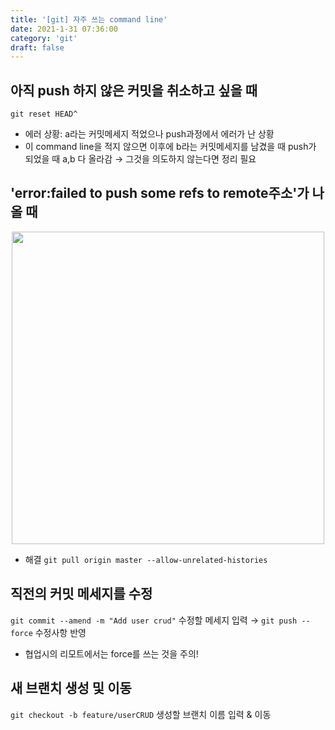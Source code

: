 ```yaml
---
title: '[git] 자주 쓰는 command line'
date: 2021-1-31 07:36:00
category: 'git'
draft: false
---
```

## 아직 push 하지 않은 커밋을 취소하고 싶을 때

`git reset HEAD^`

- 에러 상황: a라는 커밋메세지 적었으나 push과정에서 에러가 난 상황 
- 이 command line을 적지 않으면 이후에 b라는 커밋메세지를 남겼을 때 push가 되었을 때 a,b 다 올라감 → 그것을 의도하지 않는다면 정리 필요



## 'error:failed to push some refs to remote주소'가 나올 때

<div align="center">
  <img width="500px" src="https://user-images.githubusercontent.com/60782131/106369849-2319bc00-6398-11eb-8fa4-3a5c850853f3.png" />
  <br />
</div>

- 해결 `git pull origin master --allow-unrelated-histories`
  
## 직전의 커밋 메세지를 수정

`git commit --amend -m "Add user crud"`  수정할 메세지 입력 → `git push --force` 수정사항 반영

- 협업시의 리모트에서는 force를 쓰는 것을 주의!

## 새 브랜치 생성 및 이동

`git checkout -b feature/userCRUD` 생성할 브랜치 이름 입력 & 이동


